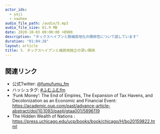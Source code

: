 ```yaml
---
actor_ids:
  - yaji
  - naohee
audio_file_path: /audio/5.mp3
audio_file_size: 61.9 MB
date: 2020-10-03 00:00:00 +0900
description: "タックスヘイブンと脱植民地化の関係性について話しています"
duration: "01:04:26"
layout: article
title: 5. タックスヘイブンと植民地独立の深い関係
---
```


## 関連リンク

- 公式Twitter: [@fumufumu_fm](https://twitter.com/fumufumu_fm)
- ハッシュタグ: [#ふむふむfm](https://twitter.com/hashtag/ふむふむfm?src=hash)
- ‘Funk Money’: The End of Empires, The Expansion of Tax Havens, and Decolonization as an Economic and Financial Event: https://academic.oup.com/past/advance-article-abstract/doi/10.1093/pastj/gtaa001/5896119
- The Hidden Wealth of Nations : https://press.uchicago.edu/ucp/books/book/chicago/H/bo20159822.html